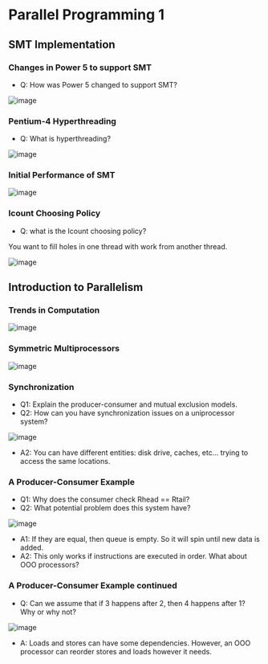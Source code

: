 # Parallel Programming 1

## SMT Implementation

### Changes in Power 5 to support SMT
- Q: How was Power 5 changed to support SMT?
  
![image](https://github.com/coolnikitav/coding-lessons/assets/30304422/8f69976e-cee8-4324-9338-e0457df736eb)

### Pentium-4 Hyperthreading
- Q: What is hyperthreading?
  
![image](https://github.com/coolnikitav/coding-lessons/assets/30304422/83ce8136-2ad5-4eb9-8f14-3839526dfa8e)

### Initial Performance of SMT
![image](https://github.com/coolnikitav/coding-lessons/assets/30304422/60960ae1-b4f2-4c48-be53-d4c5c1df8b6d)

### Icount Choosing Policy
- Q: what is the Icount choosing policy?
  
You want to fill holes in one thread with work from another thread.

![image](https://github.com/coolnikitav/coding-lessons/assets/30304422/29148ca2-8080-4ad0-9b71-209ccc599ffa)

## Introduction to Parallelism

### Trends in Computation
![image](https://github.com/coolnikitav/coding-lessons/assets/30304422/e7ba5f39-09ac-42b5-9989-ed5f89e86920)

### Symmetric Multiprocessors
![image](https://github.com/coolnikitav/coding-lessons/assets/30304422/10dd8b1b-d980-4dea-8047-2e040279a076)

### Synchronization
- Q1: Explain the producer-consumer and mutual exclusion models.
- Q2: How can you have synchronization issues on a uniprocessor system?

![image](https://github.com/coolnikitav/coding-lessons/assets/30304422/797c7a7b-33b8-4433-b7f9-ea395a908ef8)

- A2: You can have different entities: disk drive, caches, etc... trying to access the same locations.
  
### A Producer-Consumer Example
- Q1: Why does the consumer check Rhead == Rtail?
- Q2: What potential problem does this system have?
  
![image](https://github.com/coolnikitav/coding-lessons/assets/30304422/2be02385-6ec7-4855-9f9f-600d043e3b97)

- A1: If they are equal, then queue is empty. So it will spin until new data is added.
- A2: This only works if instructions are executed in order. What about OOO processors?

### A Producer-Consumer Example continued
- Q: Can we assume that if 3 happens after 2, then 4 happens after 1? Why or why not?

![image](https://github.com/coolnikitav/coding-lessons/assets/30304422/68378dcc-cd9e-4a30-ac26-9af86a29b06e)

- A: Loads and stores can have some dependencies. However, an OOO processor can reorder stores and loads however it needs.
